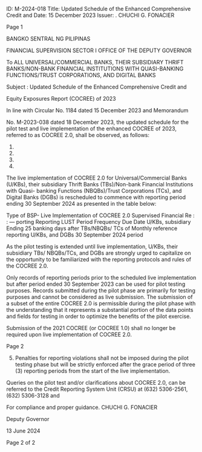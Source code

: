 ID: M-2024-018
Title: Updated Schedule of the Enhanced Comprehensive Credit and
Date: 15 December 2023
Issuer: . CHUCHI G. FONACIER

Page 1

BANGKO SENTRAL NG PILIPINAS

FINANCIAL SUPERVISION SECTOR I OFFICE OF THE DEPUTY GOVERNOR

To ALL UNIVERSAL/COMMERCIAL BANKS, THEIR SUBSIDIARY THRIFT BANKS/NON-BANK FINANCIAL INSTITUTIONS WITH QUASI-BANKING FUNCTIONS/TRUST CORPORATIONS, AND DIGITAL BANKS

Subject : Updated Schedule of the Enhanced Comprehensive Credit and

Equity Exposures Report (COCREE) of 2023

In line with Circular No. 1184 dated 15 December 2023 and Memorandum

No. M-2023-038 dated 18 December 2023, the updated schedule for the pilot test and live implementation of the enhanced COCREE of 2023, referred to as COCREE 2.0, shall be observed, as follows:

1)

2)

3)

4)

The live implementation of COCREE 2.0 for Universal/Commercial Banks (U/KBs), their subsidiary Thrift Banks (TBs)/Non-bank Financial Institutions with Quasi- banking Functions (NBQBs)/Trust Corporations (TCs), and Digital Banks (DGBs) is rescheduled to commence with reporting period ending 30 September 2024 as presented in the table below:

Type of BSP- Live Implementation of COCREE 2.0 Supervised Financial Re : : — porting Reporting LUST Period Frequency Due Date U/KBs, subsidiary Ending 25 banking days after TBs/NBQBs/ TCs of Monthly reference reporting U/KBs, and DGBs 30 September 2024 period

As the pilot testing is extended until live implementation, U/KBs, their subsidiary TBs/ NBQBs/TCs, and DGBs are strongly urged to capitalize on the opportunity to be familiarized with the reporting protocols and rules of the COCREE 2.0.

Only records of reporting periods prior to the scheduled live implementation but after period ended 30 September 2023 can be used for pilot testing purposes. Records submitted during the pilot phase are primarily for testing purposes and cannot be considered as live submission. The submission of a subset of the entire COCREE 2.0 is permissible during the pilot phase with the understanding that it represents a substantial portion of the data points and fields for testing in order to optimize the benefits of the pilot exercise.

Submission of the 2021 COCREE (or COCREE 1.0) shall no longer be required upon live implementation of COCREE 2.0.

Page 2

5) Penalties for reporting violations shall not be imposed during the pilot testing phase but will be strictly enforced after the grace period of three (3) reporting periods from the start of the live implementation.

Queries on the pilot test and/or clarifications about COCREE 2.0, can be referred to the Credit Reporting System Unit (CRSU) at (632) 5306-2561, (632) 5306-3128 and

For compliance and proper guidance. CHUCHI G. FONACIER

Deputy Governor

13 June 2024

Page 2 of 2